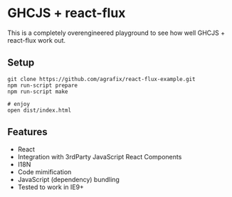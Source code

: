 # GHCJS + react-flux

This is a completely overengineered playground to see how well GHCJS + react-flux work out.

## Setup

```shell
git clone https://github.com/agrafix/react-flux-example.git
npm run-script prepare
npm run-script make

# enjoy
open dist/index.html
```

## Features

* React
* Integration with 3rdParty JavaScript React Components
* I18N
* Code mimification
* JavaScript (dependency) bundling
* Tested to work in IE9+
